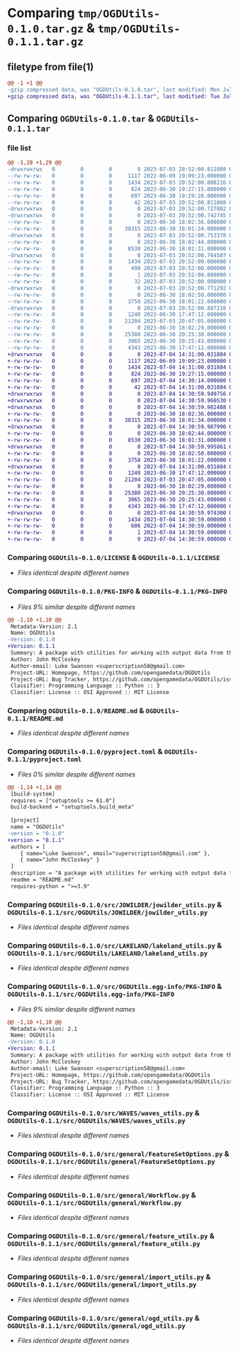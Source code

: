 # Comparing `tmp/OGDUtils-0.1.0.tar.gz` & `tmp/OGDUtils-0.1.1.tar.gz`

## filetype from file(1)

```diff
@@ -1 +1 @@
-gzip compressed data, was "OGDUtils-0.1.0.tar", last modified: Mon Jul  3 20:52:00 2023, max compression
+gzip compressed data, was "OGDUtils-0.1.1.tar", last modified: Tue Jul  4 14:31:00 2023, max compression
```

## Comparing `OGDUtils-0.1.0.tar` & `OGDUtils-0.1.1.tar`

### file list

```diff
@@ -1,28 +1,29 @@
-drwxrwxrwx   0        0        0        0 2023-07-03 20:52:00.811008 OGDUtils-0.1.0/
--rw-rw-rw-   0        0        0     1117 2022-06-09 19:09:23.000000 OGDUtils-0.1.0/LICENSE
--rw-rw-rw-   0        0        0     1434 2023-07-03 20:52:00.808216 OGDUtils-0.1.0/PKG-INFO
--rw-rw-rw-   0        0        0      824 2023-06-30 19:27:15.000000 OGDUtils-0.1.0/README.md
--rw-rw-rw-   0        0        0      697 2023-06-30 19:29:28.000000 OGDUtils-0.1.0/pyproject.toml
--rw-rw-rw-   0        0        0       42 2023-07-03 20:52:00.811008 OGDUtils-0.1.0/setup.cfg
-drwxrwxrwx   0        0        0        0 2023-07-03 20:52:00.727802 OGDUtils-0.1.0/src/
-drwxrwxrwx   0        0        0        0 2023-07-03 20:52:00.742745 OGDUtils-0.1.0/src/JOWILDER/
--rw-rw-rw-   0        0        0        0 2023-06-30 18:02:36.000000 OGDUtils-0.1.0/src/JOWILDER/__init__.py
--rw-rw-rw-   0        0        0    38315 2023-06-30 18:01:34.000000 OGDUtils-0.1.0/src/JOWILDER/jowilder_utils.py
-drwxrwxrwx   0        0        0        0 2023-07-03 20:52:00.753378 OGDUtils-0.1.0/src/LAKELAND/
--rw-rw-rw-   0        0        0        0 2023-06-30 18:02:44.000000 OGDUtils-0.1.0/src/LAKELAND/__init__.py
--rw-rw-rw-   0        0        0     8530 2023-06-30 18:01:31.000000 OGDUtils-0.1.0/src/LAKELAND/lakeland_utils.py
-drwxrwxrwx   0        0        0        0 2023-07-03 20:52:00.764507 OGDUtils-0.1.0/src/OGDUtils.egg-info/
--rw-rw-rw-   0        0        0     1434 2023-07-03 20:52:00.000000 OGDUtils-0.1.0/src/OGDUtils.egg-info/PKG-INFO
--rw-rw-rw-   0        0        0      498 2023-07-03 20:52:00.000000 OGDUtils-0.1.0/src/OGDUtils.egg-info/SOURCES.txt
--rw-rw-rw-   0        0        0        1 2023-07-03 20:52:00.000000 OGDUtils-0.1.0/src/OGDUtils.egg-info/dependency_links.txt
--rw-rw-rw-   0        0        0       32 2023-07-03 20:52:00.000000 OGDUtils-0.1.0/src/OGDUtils.egg-info/top_level.txt
-drwxrwxrwx   0        0        0        0 2023-07-03 20:52:00.771292 OGDUtils-0.1.0/src/WAVES/
--rw-rw-rw-   0        0        0        0 2023-06-30 18:02:50.000000 OGDUtils-0.1.0/src/WAVES/__init__.py
--rw-rw-rw-   0        0        0     3758 2023-06-30 18:01:22.000000 OGDUtils-0.1.0/src/WAVES/waves_utils.py
-drwxrwxrwx   0        0        0        0 2023-07-03 20:52:00.807210 OGDUtils-0.1.0/src/general/
--rw-rw-rw-   0        0        0     1240 2023-06-30 17:47:12.000000 OGDUtils-0.1.0/src/general/FeatureSetOptions.py
--rw-rw-rw-   0        0        0    21204 2023-07-03 20:47:05.000000 OGDUtils-0.1.0/src/general/Workflow.py
--rw-rw-rw-   0        0        0        0 2023-06-30 18:02:29.000000 OGDUtils-0.1.0/src/general/__init__.py
--rw-rw-rw-   0        0        0    25380 2023-06-30 20:25:30.000000 OGDUtils-0.1.0/src/general/feature_utils.py
--rw-rw-rw-   0        0        0     3065 2023-06-30 20:25:43.000000 OGDUtils-0.1.0/src/general/import_utils.py
--rw-rw-rw-   0        0        0     4343 2023-06-30 17:47:12.000000 OGDUtils-0.1.0/src/general/ogd_utils.py
+drwxrwxrwx   0        0        0        0 2023-07-04 14:31:00.031884 OGDUtils-0.1.1/
+-rw-rw-rw-   0        0        0     1117 2022-06-09 19:09:23.000000 OGDUtils-0.1.1/LICENSE
+-rw-rw-rw-   0        0        0     1434 2023-07-04 14:31:00.031884 OGDUtils-0.1.1/PKG-INFO
+-rw-rw-rw-   0        0        0      824 2023-06-30 19:27:15.000000 OGDUtils-0.1.1/README.md
+-rw-rw-rw-   0        0        0      697 2023-07-04 14:30:14.000000 OGDUtils-0.1.1/pyproject.toml
+-rw-rw-rw-   0        0        0       42 2023-07-04 14:31:00.031884 OGDUtils-0.1.1/setup.cfg
+drwxrwxrwx   0        0        0        0 2023-07-04 14:30:59.949756 OGDUtils-0.1.1/src/
+drwxrwxrwx   0        0        0        0 2023-07-04 14:30:59.960530 OGDUtils-0.1.1/src/OGDUtils/
+drwxrwxrwx   0        0        0        0 2023-07-04 14:30:59.982488 OGDUtils-0.1.1/src/OGDUtils/JOWILDER/
+-rw-rw-rw-   0        0        0        0 2023-06-30 18:02:36.000000 OGDUtils-0.1.1/src/OGDUtils/JOWILDER/__init__.py
+-rw-rw-rw-   0        0        0    38315 2023-06-30 18:01:34.000000 OGDUtils-0.1.1/src/OGDUtils/JOWILDER/jowilder_utils.py
+drwxrwxrwx   0        0        0        0 2023-07-04 14:30:59.987990 OGDUtils-0.1.1/src/OGDUtils/LAKELAND/
+-rw-rw-rw-   0        0        0        0 2023-06-30 18:02:44.000000 OGDUtils-0.1.1/src/OGDUtils/LAKELAND/__init__.py
+-rw-rw-rw-   0        0        0     8530 2023-06-30 18:01:31.000000 OGDUtils-0.1.1/src/OGDUtils/LAKELAND/lakeland_utils.py
+drwxrwxrwx   0        0        0        0 2023-07-04 14:30:59.995861 OGDUtils-0.1.1/src/OGDUtils/WAVES/
+-rw-rw-rw-   0        0        0        0 2023-06-30 18:02:50.000000 OGDUtils-0.1.1/src/OGDUtils/WAVES/__init__.py
+-rw-rw-rw-   0        0        0     3758 2023-06-30 18:01:22.000000 OGDUtils-0.1.1/src/OGDUtils/WAVES/waves_utils.py
+drwxrwxrwx   0        0        0        0 2023-07-04 14:31:00.031884 OGDUtils-0.1.1/src/OGDUtils/general/
+-rw-rw-rw-   0        0        0     1240 2023-06-30 17:47:12.000000 OGDUtils-0.1.1/src/OGDUtils/general/FeatureSetOptions.py
+-rw-rw-rw-   0        0        0    21204 2023-07-03 20:47:05.000000 OGDUtils-0.1.1/src/OGDUtils/general/Workflow.py
+-rw-rw-rw-   0        0        0        0 2023-06-30 18:02:29.000000 OGDUtils-0.1.1/src/OGDUtils/general/__init__.py
+-rw-rw-rw-   0        0        0    25380 2023-06-30 20:25:30.000000 OGDUtils-0.1.1/src/OGDUtils/general/feature_utils.py
+-rw-rw-rw-   0        0        0     3065 2023-06-30 20:25:43.000000 OGDUtils-0.1.1/src/OGDUtils/general/import_utils.py
+-rw-rw-rw-   0        0        0     4343 2023-06-30 17:47:12.000000 OGDUtils-0.1.1/src/OGDUtils/general/ogd_utils.py
+drwxrwxrwx   0        0        0        0 2023-07-04 14:30:59.974300 OGDUtils-0.1.1/src/OGDUtils.egg-info/
+-rw-rw-rw-   0        0        0     1434 2023-07-04 14:30:59.000000 OGDUtils-0.1.1/src/OGDUtils.egg-info/PKG-INFO
+-rw-rw-rw-   0        0        0      606 2023-07-04 14:30:59.000000 OGDUtils-0.1.1/src/OGDUtils.egg-info/SOURCES.txt
+-rw-rw-rw-   0        0        0        1 2023-07-04 14:30:59.000000 OGDUtils-0.1.1/src/OGDUtils.egg-info/dependency_links.txt
+-rw-rw-rw-   0        0        0        9 2023-07-04 14:30:59.000000 OGDUtils-0.1.1/src/OGDUtils.egg-info/top_level.txt
```

### Comparing `OGDUtils-0.1.0/LICENSE` & `OGDUtils-0.1.1/LICENSE`

 * *Files identical despite different names*

### Comparing `OGDUtils-0.1.0/PKG-INFO` & `OGDUtils-0.1.1/PKG-INFO`

 * *Files 9% similar despite different names*

```diff
@@ -1,10 +1,10 @@
 Metadata-Version: 2.1
 Name: OGDUtils
-Version: 0.1.0
+Version: 0.1.1
 Summary: A package with utilities for working with output data from the Open Game Data core
 Author: John McCloskey
 Author-email: Luke Swanson <superscription58@gmail.com>
 Project-URL: Homepage, https://github.com/opengamedata/OGDUtils
 Project-URL: Bug Tracker, https://github.com/opengamedata/OGDUtils/issues
 Classifier: Programming Language :: Python :: 3
 Classifier: License :: OSI Approved :: MIT License
```

### Comparing `OGDUtils-0.1.0/README.md` & `OGDUtils-0.1.1/README.md`

 * *Files identical despite different names*

### Comparing `OGDUtils-0.1.0/pyproject.toml` & `OGDUtils-0.1.1/pyproject.toml`

 * *Files 0% similar despite different names*

```diff
@@ -1,14 +1,14 @@
 [build-system]
 requires = ["setuptools >= 61.0"]
 build-backend = "setuptools.build_meta"
 
 [project]
 name = "OGDUtils"
-version = "0.1.0"
+version = "0.1.1"
 authors = [
    { name="Luke Swanson", email="superscription58@gmail.com" },
    { name="John McCloskey" }
 ]
 description = "A package with utilities for working with output data from the Open Game Data core"
 readme = "README.md"
 requires-python = ">=3.9"
```

### Comparing `OGDUtils-0.1.0/src/JOWILDER/jowilder_utils.py` & `OGDUtils-0.1.1/src/OGDUtils/JOWILDER/jowilder_utils.py`

 * *Files identical despite different names*

### Comparing `OGDUtils-0.1.0/src/LAKELAND/lakeland_utils.py` & `OGDUtils-0.1.1/src/OGDUtils/LAKELAND/lakeland_utils.py`

 * *Files identical despite different names*

### Comparing `OGDUtils-0.1.0/src/OGDUtils.egg-info/PKG-INFO` & `OGDUtils-0.1.1/src/OGDUtils.egg-info/PKG-INFO`

 * *Files 9% similar despite different names*

```diff
@@ -1,10 +1,10 @@
 Metadata-Version: 2.1
 Name: OGDUtils
-Version: 0.1.0
+Version: 0.1.1
 Summary: A package with utilities for working with output data from the Open Game Data core
 Author: John McCloskey
 Author-email: Luke Swanson <superscription58@gmail.com>
 Project-URL: Homepage, https://github.com/opengamedata/OGDUtils
 Project-URL: Bug Tracker, https://github.com/opengamedata/OGDUtils/issues
 Classifier: Programming Language :: Python :: 3
 Classifier: License :: OSI Approved :: MIT License
```

### Comparing `OGDUtils-0.1.0/src/WAVES/waves_utils.py` & `OGDUtils-0.1.1/src/OGDUtils/WAVES/waves_utils.py`

 * *Files identical despite different names*

### Comparing `OGDUtils-0.1.0/src/general/FeatureSetOptions.py` & `OGDUtils-0.1.1/src/OGDUtils/general/FeatureSetOptions.py`

 * *Files identical despite different names*

### Comparing `OGDUtils-0.1.0/src/general/Workflow.py` & `OGDUtils-0.1.1/src/OGDUtils/general/Workflow.py`

 * *Files identical despite different names*

### Comparing `OGDUtils-0.1.0/src/general/feature_utils.py` & `OGDUtils-0.1.1/src/OGDUtils/general/feature_utils.py`

 * *Files identical despite different names*

### Comparing `OGDUtils-0.1.0/src/general/import_utils.py` & `OGDUtils-0.1.1/src/OGDUtils/general/import_utils.py`

 * *Files identical despite different names*

### Comparing `OGDUtils-0.1.0/src/general/ogd_utils.py` & `OGDUtils-0.1.1/src/OGDUtils/general/ogd_utils.py`

 * *Files identical despite different names*


